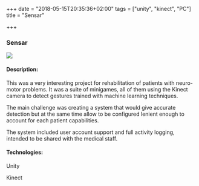 +++
date = "2018-05-15T20:35:36+02:00"
tags = ["unity", "kinect", "PC"]
title = "Sensar"

+++
### Sensar

![](/uploads/2018/05/08/sensar1.png)

#### Description:

This was a very interesting project for rehabilitation of patients with neuro-motor problems. It was a suite of minigames, all of them using the Kinect camera to detect gestures trained with machine learning techniques.

The main challenge was creating a system that would give accurate detection but at the same time allow to be configured lenient enough to account for each patient capabilities.

The system included user account support and full activity logging, intended to be shared with the medical staff.

#### Technologies:

Unity

Kinect